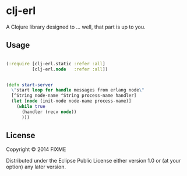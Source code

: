 # clj-erl

A Clojure library designed to ... well, that part is up to you.

## Usage

```clojure

(:require [clj-erl.static :refer :all]
          [clj-erl.node   :refer :all])


(defn start-server
  \"start loop for handle messages from erlang node\"
  [^String node-name ^String process-name handler]
  (let [node (init-node node-name process-name)]
    (while true
      (handler (recv node))
      )))

```



## License

Copyright © 2014 FIXME

Distributed under the Eclipse Public License either version 1.0 or (at
your option) any later version.
